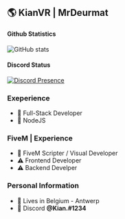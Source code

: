 ## 🌎 KianVR | MrDeurmat

#### Github Statistics
![GitHub stats](https://github-readme-stats.vercel.app/api?username=KianVR&show_icons=true&theme=omni&include_all_commits=true&locale=nl&count_private=true)
<br>
#### Discord Status
[![Discord Presence](https://lanyard.cnrad.dev/api/425990583384014858?theme=dark)](https://discord.com/users/425990583384014858)
<br>

### Exeperience
- 📝 Full-Stack Developer
- 📝 NodeJS

### FiveM | Experience
- 📝 FiveM Scripter / Visual Developer
- ⚠️ Frontend Developer
- ⚠️ Backend Develper


### Personal Information
- 🏡 Lives in Belgium - Antwerp
- 👀 Discord **@Kian.#1234**
